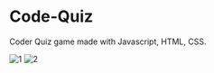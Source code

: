 # Code-Quiz
Coder Quiz game made with Javascript, HTML, CSS.



![1](https://user-images.githubusercontent.com/64751219/85232843-3f9c5180-b3d0-11ea-99d4-aea3aa41b08b.PNG)
![2](https://user-images.githubusercontent.com/64751219/85232842-3f9c5180-b3d0-11ea-9e1b-1a7a2c5a4a68.PNG)
